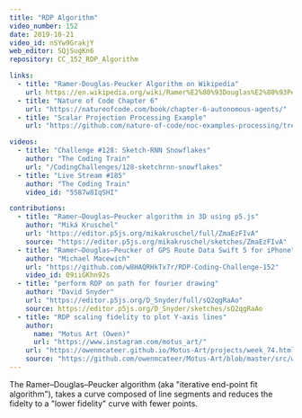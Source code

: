 ```yaml
---
title: "RDP Algorithm"
video_number: 152
date: 2019-10-21
video_id: nSYw9GrakjY
web_editor: SQjSugKn6
repository: CC_152_RDP_Algorithm

links:
  - title: "Ramer-Douglas-Peucker Algorithm on Wikipedia"
    url: https://en.wikipedia.org/wiki/Ramer%E2%80%93Douglas%E2%80%93Peucker_algorithm
  - title: "Nature of Code Chapter 6"
    url: "https://natureofcode.com/book/chapter-6-autonomous-agents/"
  - title: "Scalar Projection Processing Example"
    url: "https://github.com/nature-of-code/noc-examples-processing/tree/master/chp06_agents/SimpleScalarProjection"

videos:
  - title: "Challenge #128: Sketch-RNN Snowflakes"
    author: "The Coding Train"
    url: "/CodingChallenges/128-sketchrnn-snowflakes"
  - title: "Live Stream #185"
    author: "The Coding Train"
    video_id: "5S87w8IqSHI"

contributions:
  - title: "Ramer–Douglas–Peucker algorithm in 3D using p5.js"
    author: "Miká Kruschel"
    url: "https://editor.p5js.org/mikakruschel/full/ZmaEzFIvA"
    source: "https://editor.p5js.org/mikakruschel/sketches/ZmaEzFIvA"
  - title: "Ramer–Douglas–Peucker of GPS Route Data Swift 5 for iPhone"
    author: "Michael Macewich"
    url: "https://github.com/w8HAQRHkTx7r/RDP-Coding-Challenge-152"
    video_id: 09iiGKhn92s
  - title: "perform RDP on path for fourier drawing"
    author: "David Snyder"
    url: "https://editor.p5js.org/D_Snyder/full/sQ2qgRaAo"
    source: https://editor.p5js.org/D_Snyder/sketches/sQ2qgRaAo
  - title: "RDP scaling fidelity to plot Y-axis lines"
    author:
      name: "Motus Art (Owen)"
      url: "https://www.instagram.com/motus_art/"
    url: "https://owenmcateer.github.io/Motus-Art/projects/week_74.html"
    source: "https://github.com/owenmcateer/Motus-Art/blob/master/src/week_74/main.js"
---
```


The Ramer–Douglas–Peucker algorithm (aka "iterative end-point fit algorithm"), takes a curve composed of line segments and reduces the fidelty to a "lower fidelity" curve with fewer points.

